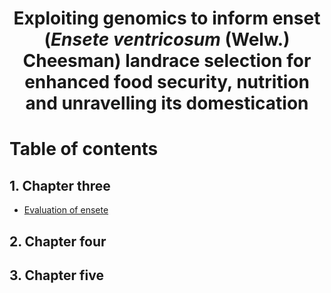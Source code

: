 # <h1 style="text-align: center;"> Exploiting genomics to inform enset (*Ensete* *ventricosum* (Welw.) Cheesman) landrace selection for enhanced food security, nutrition and unravelling its domestication </h1>

# Table of contents 
## 1. Chapter three 
- [Evaluation of ensete](Chapter_three/README.md)
## 2. Chapter four

## 3. Chapter five